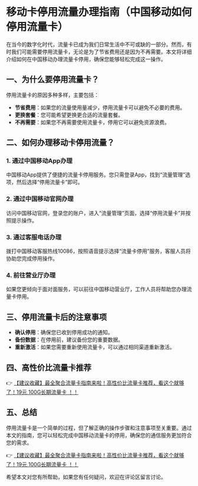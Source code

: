 # 移动卡停用流量办理指南（中国移动如何停用流量卡）

在当今的数字化时代，流量卡已成为我们日常生活中不可或缺的一部分。然而，有时我们可能需要停用流量卡，无论是为了节省费用还是因为不再需要。本文将详细介绍如何在中国移动办理流量卡停用，确保您能够轻松完成这一操作。

## 一、为什么要停用流量卡？

停用流量卡的原因多种多样，主要包括：
- **节省费用**：如果您的流量使用量减少，停用流量卡可以避免不必要的费用。
- **更换套餐**：您可能希望更换更合适的流量套餐。
- **不再需要**：如果您不再需要使用流量卡，停用它可以避免资源浪费。

## 二、如何办理移动卡停用流量？

### 1. 通过中国移动App办理
中国移动App提供了便捷的流量卡停用服务。您只需登录App，找到“流量管理”选项，然后选择“停用流量卡”即可。

### 2. 通过中国移动官网办理
访问中国移动官网，登录您的账户，进入“流量管理”页面，选择“停用流量卡”并按照提示操作。

### 3. 通过客服电话办理
拨打中国移动客服热线10086，按照语音提示选择“流量卡停用”服务，客服人员将协助您完成停用操作。

### 4. 前往营业厅办理
如果您更倾向于面对面服务，可以前往中国移动营业厅，工作人员将帮助您办理流量卡停用。

## 三、停用流量卡后的注意事项
- **确认停用**：确保您已收到停用成功的通知。
- **备份数据**：在停用前，建议备份您的重要数据。
- **重新激活**：如果您需要重新使用流量卡，可以通过相同渠道重新激活。

## 四、高性价比流量卡推荐

👉 [【建议收藏】最全聚合流量卡指南来啦！高性价比流量卡推荐，看这个就够了！19元 100G长期流量卡 ！！](https://bit.ly/Liuliangka)

## 五、总结

停用流量卡是一个简单的过程，但了解正确的操作步骤和注意事项至关重要。通过本文的指南，您可以轻松完成中国移动流量卡的停用，确保您的通信服务更加符合您的需求。

👉 [【建议收藏】最全聚合流量卡指南来啦！高性价比流量卡推荐，看这个就够了！19元 100G长期流量卡 ！！](https://bit.ly/Liuliangka)

希望本文对您有所帮助，如果您有任何疑问，欢迎在评论区留言讨论。